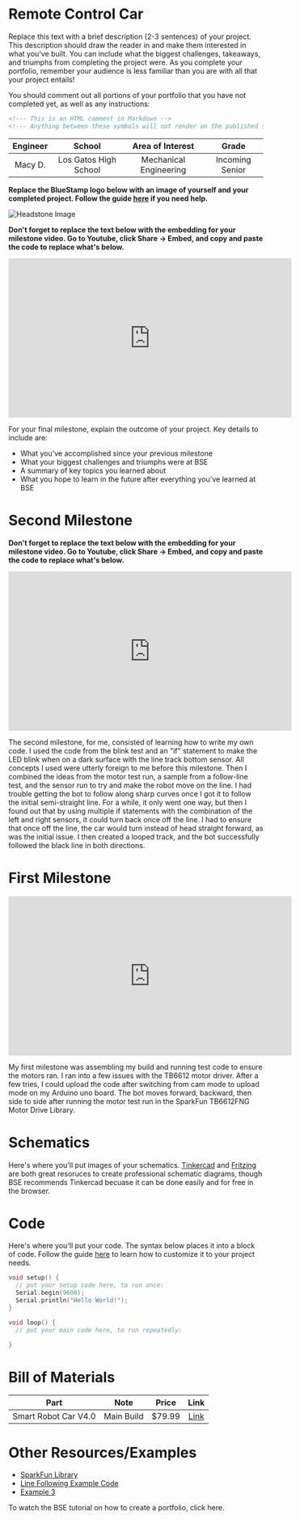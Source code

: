# Remote Control Car
Replace this text with a brief description (2-3 sentences) of your project. This description should draw the reader in and make them interested in what you've built. You can include what the biggest challenges, takeaways, and triumphs from completing the project were. As you complete your portfolio, remember your audience is less familiar than you are with all that your project entails!

You should comment out all portions of your portfolio that you have not completed yet, as well as any instructions:
```HTML 
<!--- This is an HTML comment in Markdown -->
<!--- Anything between these symbols will not render on the published site -->
```

| **Engineer** | **School** | **Area of Interest** | **Grade** |
|:--:|:--:|:--:|:--:|
| Macy D. | Los Gatos High School | Mechanical Engineering | Incoming Senior

**Replace the BlueStamp logo below with an image of yourself and your completed project. Follow the guide [here](https://tomcam.github.io/least-github-pages/adding-images-github-pages-site.html) if you need help.**

![Headstone Image](logo.svg)
  
<!--- # Final Milestone --->

**Don't forget to replace the text below with the embedding for your milestone video. Go to Youtube, click Share -> Embed, and copy and paste the code to replace what's below.**

<iframe width="560" height="315" src="https://www.youtube.com/embed/F7M7imOVGug" title="YouTube video player" frameborder="0" allow="accelerometer; autoplay; clipboard-write; encrypted-media; gyroscope; picture-in-picture; web-share" allowfullscreen></iframe>

For your final milestone, explain the outcome of your project. Key details to include are:
- What you've accomplished since your previous milestone
- What your biggest challenges and triumphs were at BSE
- A summary of key topics you learned about
- What you hope to learn in the future after everything you've learned at BSE



# Second Milestone

**Don't forget to replace the text below with the embedding for your milestone video. Go to Youtube, click Share -> Embed, and copy and paste the code to replace what's below.**

<iframe width="560" height="315" src="https://www.youtube.com/embed/y3VAmNlER5Y" title="YouTube video player" frameborder="0" allow="accelerometer; autoplay; clipboard-write; encrypted-media; gyroscope; picture-in-picture; web-share" allowfullscreen></iframe>

The second milestone, for me, consisted of learning how to write my own code. I used the code from the blink test and an "if" statement to make the LED blink when on a dark surface with the line track bottom sensor. All concepts I used were utterly foreign to me before this milestone. Then I combined the ideas from the motor test run, a sample from a follow-line test, and the sensor run to try and make the robot move on the line. I had trouble getting the bot to follow along sharp curves once I got it to follow the initial semi-straight line. For a while, it only went one way, but then I found out that by using multiple if statements with the combination of the left and right sensors, it could turn back once off the line. I had to ensure that once off the line, the car would turn instead of head straight forward, as was the initial issue. I then created a looped track, and the bot successfully followed the black line in both directions. 


# First Milestone

<iframe width="560" height="315" src="https://www.youtube.com/embed/dDlCzctv_jg" title="YouTube video player" frameborder="0" allow="accelerometer; autoplay; clipboard-write; encrypted-media; gyroscope; picture-in-picture; web-share" allowfullscreen></iframe>

My first milestone was assembling my build and running test code to ensure the motors ran. I ran into a few issues with the TB6612 motor driver. After a few tries, I could upload the code after switching from cam mode to upload mode on my Arduino uno board. The bot moves forward, backward, then side to side after running the motor test run in the SparkFun TB6612FNG Motor Drive Library. 

# Schematics 
Here's where you'll put images of your schematics. [Tinkercad](https://www.tinkercad.com/blog/official-guide-to-tinkercad-circuits) and [Fritzing](https://fritzing.org/learning/) are both great resoruces to create professional schematic diagrams, though BSE recommends Tinkercad becuase it can be done easily and for free in the browser. 

# Code
Here's where you'll put your code. The syntax below places it into a block of code. Follow the guide [here]([url](https://www.markdownguide.org/extended-syntax/)) to learn how to customize it to your project needs. 

```c++
void setup() {
  // put your setup code here, to run once:
  Serial.begin(9600);
  Serial.println("Hello World!");
}

void loop() {
  // put your main code here, to run repeatedly:

}
```

# Bill of Materials 

| **Part** | **Note** | **Price** | **Link** |
|:--:|:--:|:--:|:--:|
| Smart Robot Car V4.0 | Main Build | $79.99 | <a href="https://www.amazon.com/ELEGOO-Tracking-Ultrasonic-Intelligent-Educational/dp/B07KPZ8RSZ"> Link </a> |

# Other Resources/Examples
- [SparkFun Library](https://trashytuber.github.io/YimingJiaBlueStamp/)
- [Line Following Example Code](https://circuitdigest.com/microcontroller-projects/arduino-uno-line-follower-robot)
- [Example 3](https://arneshkumar.github.io/arneshbluestamp/)

To watch the BSE tutorial on how to create a portfolio, click here.
